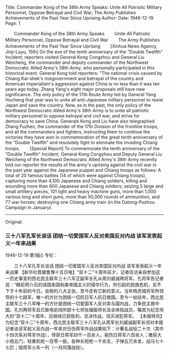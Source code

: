 Title: Commander Kong of the 38th Army Speaks: Unite All Patriotic Military Personnel, Oppose Betrayal and Civil War; The Army Publishes Achievements of the Past Year Since Uprising
Author:
Date: 1946-12-19
Page: 1

　　Commander Kong of the 38th Army Speaks
　　Unite All Patriotic Military Personnel, Oppose Betrayal and Civil War
　　The Army Publishes Achievements of the Past Year Since Uprising
　　[Xinhua News Agency, Jinji-Luyu, 15th] On the eve of the tenth anniversary of the "Double Twelfth" Incident, reporters visited General Kong Congzhou and General Liu Weicheng, the commander and deputy commander of the Northwest Democratic Allied Army's 38th Army, who personally participated in this historical event. General Kong told reporters: "The national crisis caused by Chiang Kai-shek's misgovernment and betrayal of the country and American imperialism's aggression against China is no less than it was ten years ago today. Zhang Yang's eight major proposals still have new significance. The only policy of the 17th Route Army led by General Yang Hucheng that year was to unite all anti-Japanese military personnel to resist Japan and save the country. Now, as in the past, the only policy of the Northwest Democratic Allied Army's 38th Army is to unite all patriotic military personnel to oppose betrayal and civil war, and strive for democracy to save China. Generals Kong and Liu have also telegraphed Zhang Fuzhen, the commander of the 17th Division of the frontline troops, and all the commanders and fighters, instructing them to continue the victories they have won in commemoration of the great tenth anniversary of the "Double Twelfth" and resolutely fight to eliminate the invading Chiang troops.
　　[Special Report] To commemorate the tenth anniversary of the "Double Twelfth" Incident, General Kong Congzhou and Deputy General Liu Weicheng of the Northwest Democratic Allied Army's 38th Army recently told our reporter the results of the army's uprising against the civil war in the past year against the Japanese puppet and Chiang troops as follows: A total of 20 famous battles (14 of which were against Chiang troops), capturing more than 4,100 Japanese and Chiang soldiers, killing and wounding more than 600 Japanese and Chiang soldiers; seizing 5 large and small artillery pieces, 101 light and heavy machine guns, more than 1,000 various long and short guns, more than 50,000 rounds of ammunition, and 77 war horses; destroying one Chiang army train (in the Datong-Puzhou Campaign in January).



<hr /> 

Original: 


### 三十八军孔军长谈话  团结一切爱国军人反对卖国反对内战  该军发表起义一年来战果

1946-12-19
第1版()
专栏：

　　三十八军孔军长谈话
    团结一切爱国军人反对卖国反对内战
    该军发表起义一年来战果
    【新华社晋冀鲁豫十五日电】“双十二”十周年前夕，记者往访亲自参加这一历史事变的西北民主联军三十八军正副军长孔从周刘威诚两将军。孔将军告记者说：“眼前蒋介石的误国卖国和美帝国主义的侵华行为，所引起的民族危机，实不下于十年前的今日。张杨的八大主张，至今还有它新的意义。当年杨虎城将军所领导的十七路军，唯一的方针为团结一切抗日军人抗日救国。至今一如往年，西北民主联军三十八军唯一的方针是团结一切爱国军人反对卖与国内战，力争民主救中国。孔刘两将军且已致电前线所部十七师张福振师长及全体指战员，嘱其为纪念伟大的“双十二”十周年，应继续已获胜利，坚决作战，消灭进犯蒋军。
    【本报特讯】为纪念“双十二”十周年，西北民主联军三十八军孔从周军长刘威诚副军长顷对本报记者谈该军起义反内战一年来对日伪蒋军作战战果如下：计著名战役二十次（其中十四次系对蒋军作战），俘获日蒋军四千一百余人，毙伤日蒋军六百余人；缴获大小炮五门，轻重机枪一百零一挺，各种长短枪一千余支，子弹五万余发，战马七十七匹；毁蒋军火车一列（一月同蒲战役）。
